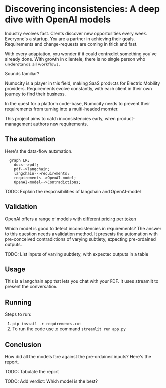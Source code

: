 # Discovering inconsistencies: A deep dive with OpenAI models

Industry evolves fast. Clients discover new opportunities every week. Everyone's a startup.
You are a partner in achieving their goals.
Requirements and change-requests are coming in thick and fast.

With every adaptation, you wonder if it could contradict something you've already done.
With growth in clientele, there is no single person who understands all workflows.

Sounds familiar?

Numocity is a player in this field, making SaaS products for Electric Mobility providers.
Requirements evolve constantly, with each client in their own journey to find their business.

In the quest for a platform code-base, Numocity needs to prevent their requirements from turning into a multi-headed monster.

This project aims to catch inconsistencies early, when product-management authors new requirements.

## The automation

Here's the data-flow automation.

```mermaid
  graph LR;
    docs-->pdf;
    pdf-->langchain;
    langchain-->requirements;
    requirements-->OpenAI-model;
    OpenAI-model-->Contradictions;
```

TODO: Explain the responsibilities of langchain and OpenAI-model

## Validation

OpenAI offers a range of models with [different pricing per token](https://openai.com/pricing)

Which model is good to detect inconsistencies in requirements?
The answer to this question needs a validation method. It presents the automation with pre-conceived contradictions of varying subtlety, expecting pre-ordained outputs.

TODO: List inputs of varying subtlety, with expected outputs in a table

## Usage

This is a langchain app that lets you chat with your PDF. It uses streamlit to present the conversation.

## Running

Steps to run:

1. `pip install -r requirements.txt`
2. To run the code use to command `streamlit run app.py`

## Conclusion

How did all the models fare against the pre-ordained inputs? Here's the report.

TODO: Tabulate the report

TODO: Add verdict: Which model is the best?
